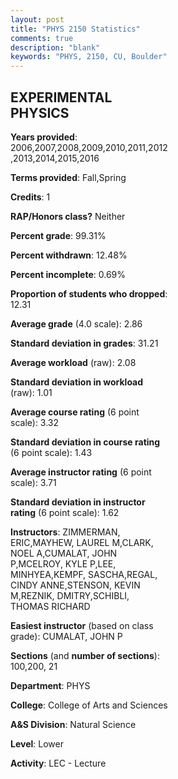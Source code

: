 ```yaml
---
layout: post
title: "PHYS 2150 Statistics"
comments: true
description: "blank"
keywords: "PHYS, 2150, CU, Boulder"
--- 
```

<head>
<script src="https://ajax.googleapis.com/ajax/libs/jquery/2.1.3/jquery.min.js"></script>
<script src="https://dl.dropboxusercontent.com/s/pc42nxpaw1ea4o9/highcharts.js?dl=0"></script>
<!-- <script src="../assets/js/highcharts.js"></script> -->
<style type="text/css">@font-face {
	font-family: "Bebas Neue";
	src: url(https://www.filehosting.org/file/details/544349/BebasNeue%20Regular.otf) format("opentype");
	}
	h1.Bebas { 
		font-family: "Bebas Neue", Verdana, Tahoma;
	}
</style>
</head>
<body>
	<div id="container" style="float: right; width: 45%; height: 88%; margin-left: 2.5%; margin-right: 2.5%;"></div>
	<script language="JavaScript">
		$(document).ready(function() {
		var chart = {type: 'column'};
		var title = {text: 'Grade Distribution'};
		var xAxis = {categories: ['A','B','C','D','F'],crosshair: true};
		var yAxis = {min: 0,title: {text: 'Percentage'}};
		var tooltip = {headerFormat: '<center><b><span style="font-size:20px">{point.key}</span></b></center>',
		               pointFormat: '<td style="padding:0"><b>{point.y:.1f}%</b></td>',
		               footerFormat: '</table>',shared: true,useHTML: true};
		var plotOptions = {column: {pointPadding: 0.0,borderWidth: 0}};  
		var credits = {enabled: false};var series= [{name: 'Percent',data: [37.61,36.22,14.52,2.47,9.19,]}];
		var json = {};
		json.chart = chart;
		json.title = title;
		json.tooltip = tooltip;
		json.xAxis = xAxis;
		json.yAxis = yAxis;  
		json.series = series;
		json.plotOptions = plotOptions;  
		json.credits = credits;
		$('#container').highcharts(json);
	});
	</script>
</body>
			   
## EXPERIMENTAL PHYSICS

**Years provided**: 2006,2007,2008,2009,2010,2011,2012,2013,2014,2015,2016

**Terms provided**: Fall,Spring

**Credits**: 1

**RAP/Honors class?** Neither

**Percent grade**: 99.31%

**Percent withdrawn**: 12.48%

**Percent incomplete**: 0.69%

**Proportion of students who dropped**: 12.31

**Average grade** (4.0 scale): 2.86

**Standard deviation in grades**: 31.21

**Average workload** (raw): 2.08

**Standard deviation in workload** (raw): 1.01

**Average course rating** (6 point scale): 3.32

**Standard deviation in course rating** (6 point scale): 1.43

**Average instructor rating** (6 point scale): 3.71

**Standard deviation in instructor rating** (6 point scale): 1.62

**Instructors**: ZIMMERMAN, ERIC,MAYHEW, LAUREL M,CLARK, NOEL A,CUMALAT, JOHN P,MCELROY, KYLE P,LEE, MINHYEA,KEMPF, SASCHA,REGAL, CINDY ANNE,STENSON, KEVIN M,REZNIK, DMITRY,SCHIBLI, THOMAS RICHARD

**Easiest instructor** (based on class grade): CUMALAT, JOHN P

**Sections** (and **number of sections**): 100,200, 21

**Department**: PHYS

**College**: College of Arts and Sciences

**A&S Division**: Natural Science

**Level**: Lower

**Activity**: LEC - Lecture
